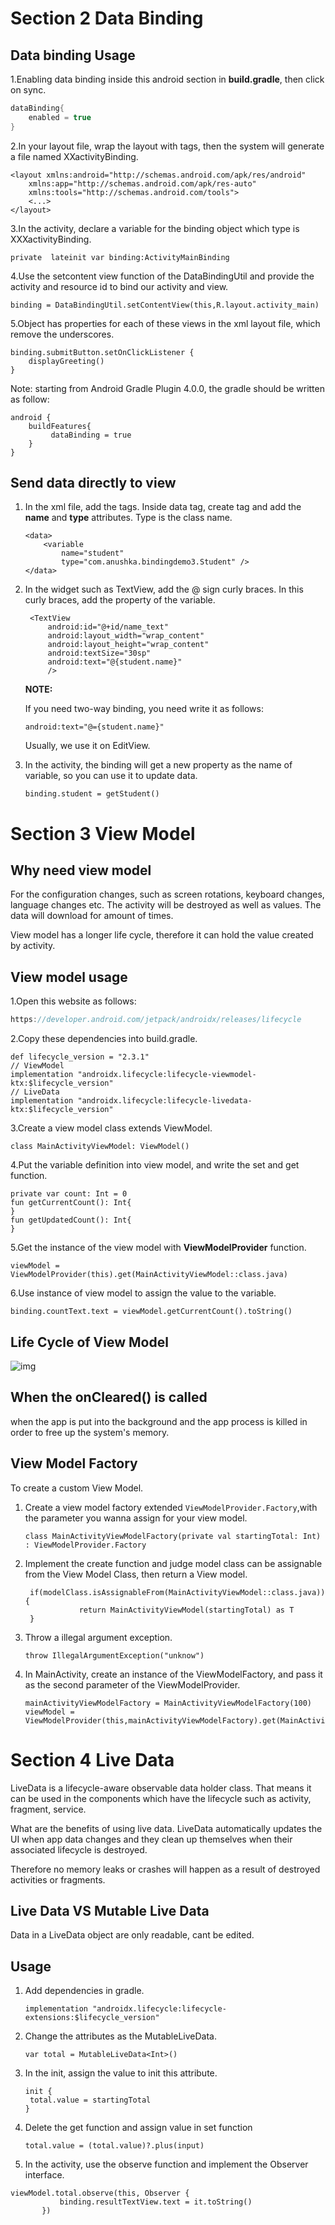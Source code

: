 # Section 2 Data Binding

## Data binding Usage

1.Enabling data binding inside this android section in **build.gradle**, then click on sync.

```kotlin
dataBinding{
    enabled = true
}
```

2.In your layout file, wrap the layout with <layout> tags, then the system will generate a file named XXactivityBinding.

```
<layout xmlns:android="http://schemas.android.com/apk/res/android"
    xmlns:app="http://schemas.android.com/apk/res-auto"
    xmlns:tools="http://schemas.android.com/tools">
    <...>
</layout>
```

3.In the activity, declare a variable for the binding object which type is XXXactivityBinding.

```
private  lateinit var binding:ActivityMainBinding
```

4.Use the setcontent view function of the DataBindingUtil and provide the activity and resource id to bind our activity and view.

```
binding = DataBindingUtil.setContentView(this,R.layout.activity_main)
```

5.Object has properties for each of these views in the xml layout file, which remove the underscores.

```
binding.submitButton.setOnClickListener {
	displayGreeting()
}
```

Note: starting from Android Gradle Plugin 4.0.0, the gradle should be written as follow:

```
android {
    buildFeatures{
         dataBinding = true
    }
}
```

## Send data directly to view

1. In the xml file, add the <data> tags. Inside data tag, create <variable>tag and add the **name** and **type**  attributes. Type is the class name.

   ```
   <data>
       <variable
           name="student"
           type="com.anushka.bindingdemo3.Student" />
   </data>
   ```

2. In the widget such as TextView, add the @ sign curly braces. In this curly braces, add the property of the variable.

   ```
    <TextView
        android:id="@+id/name_text"
        android:layout_width="wrap_content"
        android:layout_height="wrap_content"
        android:textSize="30sp"
        android:text="@{student.name}"
        />
   ```

   **NOTE:**

   If you need two-way binding,  you need write it as follows:

   ```
   android:text="@={student.name}"
   ```

   Usually, we use it on EditView.

3. In the activity, the binding will get a new property as the name of variable, so you can use it to update data.

   ```
   binding.student = getStudent()
   ```

# Section 3 View Model

## Why need view model

For the configuration changes, such as screen rotations, keyboard changes, language changes etc. The activity will be destroyed as well as values. The data will download for amount of times. 

View model has a longer life cycle, therefore it can hold the value created by activity.

## View model usage

1.Open this website as follows:

```kotlin
https://developer.android.com/jetpack/androidx/releases/lifecycle
```

2.Copy these dependencies into build.gradle.

```
def lifecycle_version = "2.3.1"
// ViewModel
implementation "androidx.lifecycle:lifecycle-viewmodel-ktx:$lifecycle_version"
// LiveData
implementation "androidx.lifecycle:lifecycle-livedata-ktx:$lifecycle_version"
```

3.Create a view model class extends ViewModel.

```
class MainActivityViewModel: ViewModel()
```

4.Put the variable definition into view model,  and write the set and get function.

```
private var count: Int = 0
fun getCurrentCount(): Int{
}
fun getUpdatedCount(): Int{
}
```

5.Get the instance of the view model with **ViewModelProvider** function.

```
viewModel = ViewModelProvider(this).get(MainActivityViewModel::class.java)
```

6.Use instance of view model to assign the value to the variable.

```
binding.countText.text = viewModel.getCurrentCount().toString()
```

## Life Cycle of  View Model

![img](https://img-blog.csdnimg.cn/20190827122227357.png)

## When the onCleared() is called

when the app is put into the background and the app process is killed in order to free up the system's memory.

## View Model Factory

To create a custom View Model.

1. Create a view model factory extended `ViewModelProvider.Factory`,with the parameter you wanna assign for your view model.

   ```
   class MainActivityViewModelFactory(private val startingTotal: Int) : ViewModelProvider.Factory
   ```

2. Implement the create function and judge model class can be assignable from the View Model Class, then return a View model.

   ```
    if(modelClass.isAssignableFrom(MainActivityViewModel::class.java)){
               return MainActivityViewModel(startingTotal) as T
    }
   ```

3. Throw a illegal argument exception.

   ```
   throw IllegalArgumentException("unknow")
   ```

4. In MainActivity, create an instance of the ViewModelFactory, and pass it as the second parameter of the ViewModelProvider.

   ```
   mainActivityViewModelFactory = MainActivityViewModelFactory(100)
   viewModel = ViewModelProvider(this,mainActivityViewModelFactory).get(MainActivityViewModel::class.java)
   ```

# Section 4 Live Data

LiveData is a lifecycle-aware observable data holder class.  That means it can be used in the components which have the lifecycle such as activity, fragment, service.

What are the benefits of using live data. LiveData automatically updates the UI when app data changes and they clean up themselves when their associated lifecycle is destroyed.

Therefore no memory leaks or crashes will happen as a result of destroyed activities or fragments.

## Live Data VS Mutable Live Data

Data in a LiveData object are only readable, cant be edited.

## Usage

1. Add dependencies in gradle.

   ```
   implementation "androidx.lifecycle:lifecycle-extensions:$lifecycle_version"
   ```

2. Change the attributes as the MutableLiveData.

   ```
   var total = MutableLiveData<Int>()
   ```

3. In the init, assign the value to init this attribute.

   ```
   init {
   	total.value = startingTotal
   }
   ```

4. Delete the get function and assign value in set function

   ```
   total.value = (total.value)?.plus(input)
   ```

5.  In the activity, use the observe function and implement the Observer interface.

   ```
   viewModel.total.observe(this, Observer {
              binding.resultTextView.text = it.toString()
          })
   ```

   
